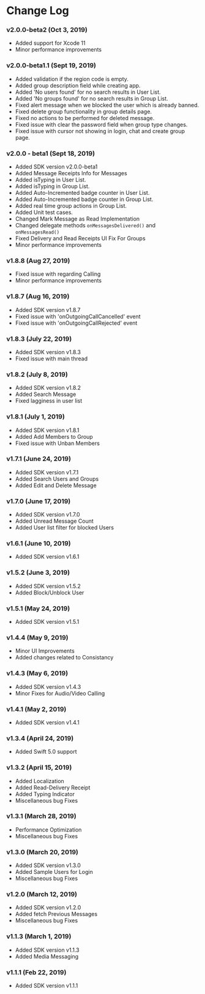 # Change Log

###  v2.0.0-beta2 (Oct 3, 2019)

- Added support for Xcode 11
- Minor performance improvements


###  v2.0.0-beta1.1 (Sept 19, 2019)

- Added validation if the region code is empty.
- Added group description field while creating app.
- Added 'No users found' for no search results in User List.
- Added 'No groups found' for no search results in Group List.
- Fixed alert message when we blocked the user which is already banned. 
- Fixed delete group functionality in group details page.
- Fixed no actions to be performed for deleted message.
- Fixed issue with clear the password field when group type changes.
- Fixed issue with cursor not showing in login, chat and create group page. 


### v2.0.0 - beta1 (Sept 18, 2019)
- Added SDK version v2.0.0-beta1
- Added Message Receipts Info for Messages
- Added isTyping in User List.
- Added isTyping in Group List.
- Added Auto-Incremented badge counter in User List. 
- Added Auto-Incremented badge counter in Group List. 
- Added real time group actions in Group List. 
- Added Unit test cases. 
- Changed Mark Message as Read Implementation
- Changed delegate methods   `onMessagesDelivered()` and `onMessagesRead()`
- Fixed Delivery and Read Receipts UI Fix For Groups
- Minor performance improvements

### v1.8.8 (Aug 27, 2019)
- Fixed issue with regarding Calling
- Minor performance improvements

### v1.8.7 (Aug 16, 2019)
- Added SDK version v1.8.7
- Fixed issue with 'onOutgoingCallCancelled' event
- Fixed issue with 'onOutgoingCallRejected' event

### v1.8.3 (July 22, 2019)
- Added SDK version v1.8.3
- Fixed issue with main thread

### v1.8.2 (July 8, 2019)
- Added SDK version v1.8.2
- Added Search Message
- Fixed lagginess in user list 

### v1.8.1 (July 1, 2019)
- Added SDK version v1.8.1
- Added Add Members to Group
- Fixed issue with Unban Members

### v1.7.1 (June 24, 2019)
- Added SDK version v1.7.1
- Added Search Users and Groups
- Added Edit and Delete Message


### v1.7.0 (June 17, 2019)
- Added SDK version v1.7.0
- Added Unread Message Count
- Added User list filter for blocked Users


### v1.6.1 (June 10, 2019)
- Added SDK version v1.6.1


### v1.5.2 (June 3, 2019)
- Added SDK version v1.5.2
- Added Block/Unblock User


### v1.5.1 (May 24, 2019)
- Added SDK version v1.5.1


### v1.4.4 (May 9, 2019)
- Minor UI Improvements
- Added changes related to Consistancy

### v1.4.3 (May 6, 2019)
- Added SDK version v1.4.3
- Minor Fixes for Audio/Video Calling 


### v1.4.1 (May 2, 2019)
- Added SDK version v1.4.1

### v1.3.4 (April 24, 2019)
- Added Swift 5.0 support


### v1.3.2 (April 15, 2019)
- Added Localization
- Added Read-Delivery Receipt
- Added Typing Indicator
- Miscellaneous bug Fixes

### v1.3.1 (March 28, 2019)
- Performance Optimization
- Miscellaneous bug Fixes

### v1.3.0 (March 20, 2019)
- Added SDK version v1.3.0
- Added Sample Users for Login
- Miscellaneous bug Fixes


### v1.2.0 (March 12, 2019)
- Added SDK version v1.2.0
- Added fetch Previous Messages
- Miscellaneous bug Fixes


### v1.1.3 (March 1, 2019)
- Added SDK version v1.1.3
- Added Media Messaging


### v1.1.1 (Feb 22, 2019)
- Added SDK version v1.1.1
